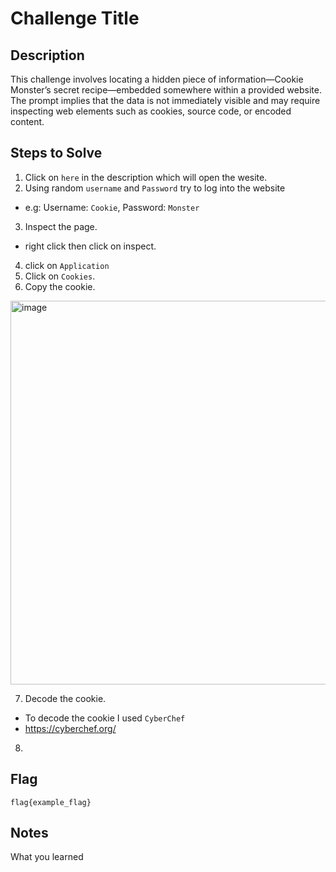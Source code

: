 # Challenge Title

## Description
This challenge involves locating a hidden piece of information—Cookie Monster’s secret recipe—embedded somewhere within a provided website. The prompt implies that the data is not immediately visible and may require inspecting web elements such as cookies, source code, or encoded content.

## Steps to Solve
1. Click on  `here` in the description which will open the wesite.
2. Using random `username` and `Password` try to log into the website
  - e.g: Username: `Cookie`, Password: `Monster`
3. Inspect the page.
  - right click then click on inspect.
4. click on `Application`
5. Click on `Cookies`.
6. Copy the cookie.
<img width="1919" height="614" alt="image" src="https://github.com/user-attachments/assets/3b82a67e-9fe3-431c-9b2a-d84b4be30d04" />

7. Decode the cookie. 
  - To decode the cookie I used `CyberChef`
  - https://cyberchef.org/
8. 

## Flag
`flag{example_flag}`

## Notes
What you learned
